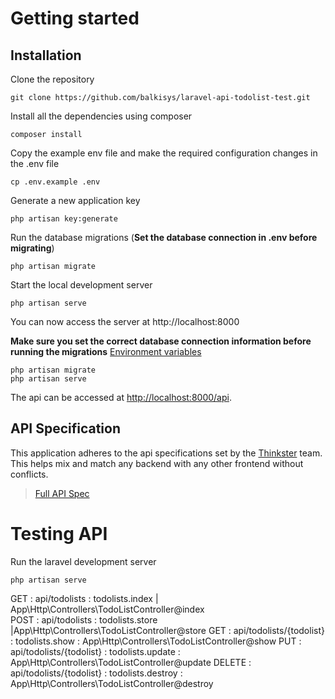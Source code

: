 # Getting started

## Installation
Clone the repository

    git clone https://github.com/balkisys/laravel-api-todolist-test.git

Install all the dependencies using composer

    composer install

Copy the example env file and make the required configuration changes in the .env file

    cp .env.example .env

Generate a new application key

    php artisan key:generate



Run the database migrations (**Set the database connection in .env before migrating**)

    php artisan migrate

Start the local development server

    php artisan serve

You can now access the server at http://localhost:8000


    
**Make sure you set the correct database connection information before running the migrations** [Environment variables](#environment-variables)

    php artisan migrate
    php artisan serve




The api can be accessed at [http://localhost:8000/api](http://localhost:8000/api).

## API Specification

This application adheres to the api specifications set by the [Thinkster](https://github.com/gothinkster) team. This helps mix and match any backend with any other frontend without conflicts.

> [Full API Spec](https://github.com/gothinkster/realworld/tree/master/api)





# Testing API

Run the laravel development server

    php artisan serve

GET : api/todolists : todolists.index   | App\Http\Controllers\TodoListController@index  
POST : api/todolists :  todolists.store |App\Http\Controllers\TodoListController@store
GET : api/todolists/{todolist} : todolists.show : App\Http\Controllers\TodoListController@show
PUT :  api/todolists/{todolist} : todolists.update  : App\Http\Controllers\TodoListController@update
DELETE  : api/todolists/{todolist} : todolists.destroy  : App\Http\Controllers\TodoListController@destroy
